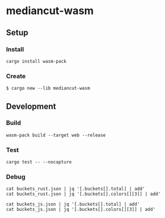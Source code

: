 # mediancut-wasm

## Setup

### Install

```shell
cargo install wasm-pack
```

### Create

```shell
$ cargo new --lib mediancut-wasm
```

## Development

### Build

```shell
wasm-pack build --target web --release
```

### Test

```shell
cargo test -- --nocapture
```

### Debug

```shell
cat buckets_rust.json | jq '[.buckets[].total] | add'
cat buckets_rust.json | jq '[.buckets[].colors[][3]] | add'

cat buckets_js.json | jq '[.buckets[].total] | add'
cat buckets_js.json | jq '[.buckets[].colors[][3]] | add'
```
